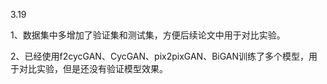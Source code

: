 3.19

1、数据集中多增加了验证集和测试集，方便后续论文中用于对比实验。

2、已经使用f2cycGAN、CycGAN、pix2pixGAN、BiGAN训练了多个模型，用于对比实验，但是还没有验证模型效果。
